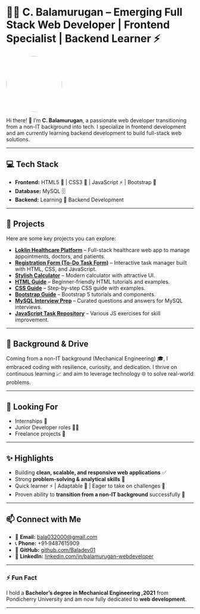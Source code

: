 # 👨‍💻 C. Balamurugan – Emerging Full Stack Web Developer | Frontend Specialist | Backend Learner ⚡

<img src="https://github.com/Baladev01/assets/blob/main/profile.jpg?raw=true" width="150" style="border-radius:50%;">

Hi there! 👋 I’m **C. Balamurugan**, a passionate web developer transitioning from a non-IT background into tech. I specialize in frontend development and am currently learning backend development to build full-stack web solutions.

---

## 💻 Tech Stack

- **Frontend:** HTML5 📝 | CSS3 🎨 | JavaScript ⚡ | Bootstrap 💎
- **Database:** MySQL 🗄️
- **Backend:** Learning 🔧 Backend Development

---

## 🚀 Projects
Here are some key projects you can explore:

- **[Loklin Healthcare Platform](https://github.com/Baladev01/My_Loklin_Project)** – Full-stack healthcare web app to manage appointments, doctors, and patients.  
- **[Registration Form (To-Do Task Form)](https://github.com/Baladev01/To-Do-Form)** – Interactive task manager built with HTML, CSS, and JavaScript.  
- **[Stylish Calculator](https://github.com/Baladev01/Stylish-Calculator)** – Modern calculator with attractive UI.  
- **[HTML Guide](https://github.com/Baladev01/HTML_Guide)** – Beginner-friendly HTML tutorials and examples.  
- **[CSS Guide](https://github.com/Baladev01/CSS_Guide)** – Step-by-step CSS guide with examples.  
- **[Bootstrap Guide](https://github.com/Baladev01/Bootstrap_Guide)** – Bootstrap 5 tutorials and components.  
- **[MySQL Interview Prep](https://github.com/Baladev01/MySQL_Interview)** – Curated questions and answers for MySQL interviews.  
- **[JavaScript Task Repository](https://github.com/Baladev01/Javascript_Task)** – Various JS exercises for skill improvement.  

---

## 🌱 Background & Drive

Coming from a non-IT background (Mechanical Engineering) 🎓, I embraced coding with resilience, curiosity, and dedication. I thrive on continuous learning 📈 and aim to leverage technology 🌐 to solve real-world problems.

---

## 🎯 Looking For

- Internships 💼
- Junior Developer roles 👨‍💻
- Freelance projects 🌟

---

## ✨ Highlights

- Building **clean, scalable, and responsive web applications** ✅
- Strong **problem-solving & analytical skills** 🧠
- Quick learner ⚡ | Adaptable 🌊 | Eager to take on challenges 💪
- Proven ability to **transition from a non-IT background** successfully 🔄

---

## 📫 Connect with Me

- 📧 **Email:** bala032000@gmail.com
- 📞 **Phone:** +91‑9487615909
- 🔗 **GitHub:** [github.com/Baladev01](https://github.com/Baladev01)
- 💼 **LinkedIn:** [linkedin.com/in/balamurugan-webdeveloper](https://linkedin.com/in/balamurugan-webdeveloper)

---

### ⚡ Fun Fact

I hold a **Bachelor’s degree in Mechanical Engineering ,2021** from Pondicherry University and am now fully dedicated to **web development**.  

---
